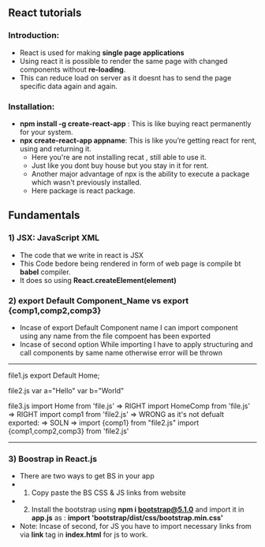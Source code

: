 ## React tutorials

### Introduction:
- React is used for making **single page applications**
- Using react it is possible to render the same page with changed components without **re-loading**.
- This can reduce load on server as it doesnt has to send the page specific data again and again.

### Installation:

- **npm install -g create-react-app** : This is like buying react permanently for your system.
- **npx create-react-app appname**: This is like you’re getting react for rent, using and returning it.
  - Here you're are not installing recat , still able to use it.
  - Just like you dont buy house but you stay in it for rent.
  - Another major advantage of npx is the ability to execute a package which wasn't previously installed.
  - Here package is react package.


## Fundamentals

### 1) JSX: JavaScript XML
- The code that we write in react is JSX 
- This Code bedore being rendered in form of web page is compile bt **babel** compiler.
- It does so using **React.createElement(element)**

### 2)  export Default Component_Name vs export {comp1,comp2,comp3}
- Incase of export Default Component name I can import component using any name from the file compoent has been exported
- Incase of second option While importing I have to apply structuring and call components by same name otherwise error will be    thrown
______________________________________________________________________________________
file1.js
export Default Home;

file2.js
var a="Hello"
var b="World"

file3.js
import Home from 'file.js'  => RIGHT
import HomeComp  from 'file.js' => RIGHT
import comp1 from 'file2.js' => WRONG as it's not defualt exported: => SOLN => import {comp1} from "file2.js"
import {comp1,comp2,comp3} from 'file2.js'
______________________________________________________________________________________

### 3) Boostrap in React.js
- There are two ways to get BS in your app
- 1) Copy paste the BS CSS & JS links from website
- 2) Install the bootstrap  using **npm i bootstrap@5.1.0** and import it in **app.js** as : **import 'bootstrap/dist/css/bootstrap.min.css'**
- Note: Incase of second, for JS you have to import necessary links from via **link** tag in **index.html** for js to work.
